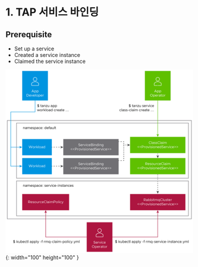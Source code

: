 # 1. TAP 서비스 바인딩
## Prerequisite
- Set up a service
- Created a service instance
- Claimed the service instance

![img.png](img.png) {: width="100" height="100" }